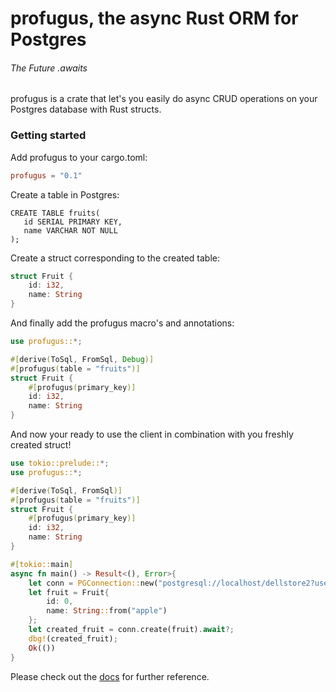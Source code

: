 # profugus, the async Rust ORM for Postgres
###### The Future .awaits

profugus is a crate that let's you easily do async CRUD operations on your Postgres database with Rust structs.


### Getting started

Add profugus to your cargo.toml:  
```toml
profugus = "0.1"
```
Create a table in Postgres:
```postgresql
CREATE TABLE fruits(
   id SERIAL PRIMARY KEY,
   name VARCHAR NOT NULL
);
```

Create a struct corresponding to the created table:
```rust
struct Fruit {
    id: i32,
    name: String
}
```
And finally add the profugus macro's and annotations:
```rust
use profugus::*;

#[derive(ToSql, FromSql, Debug)]
#[profugus(table = "fruits")]
struct Fruit {
    #[profugus(primary_key)]
    id: i32,
    name: String
}
```
And now your ready to use the client in combination with you freshly created struct!

```rust
use tokio::prelude::*;
use profugus::*;

#[derive(ToSql, FromSql)]
#[profugus(table = "fruits")]
struct Fruit {
    #[profugus(primary_key)]
    id: i32,
    name: String
}

#[tokio::main]
async fn main() -> Result<(), Error>{
    let conn = PGConnection::new("postgresql://localhost/dellstore2?user=tg").await.unwrap();
    let fruit = Fruit{
        id: 0,
        name: String::from("apple")
    };
    let created_fruit = conn.create(fruit).await?;
    dbg!(created_fruit);
    Ok(())
}
```

Please check out the [docs](https://docs.rs) for further reference.